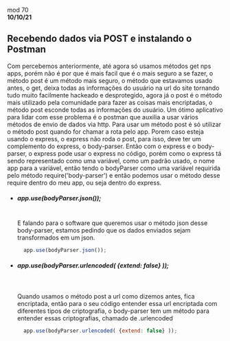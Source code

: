 mod 70 <br>
**10/10/21**

<h2>Recebendo dados via POST e instalando o Postman</h2>

  Com percebemos anteriormente, até agora só usamos 
métodos get nps apps, porém não é por que é mais facil 
que é o mais seguro a se fazer, o método post é um método 
mais seguro, o método que estavamos usado antes, o get, 
deixa todas as informações do usuário na url do site
tornando tudo muito facilmente hackeado e desprotegido,
agora já o post é o método mais utilizado pela comunidade
para fazer as coisas mais encriptadas, o método post 
esconde todas as informações do usuário.
  Um ótimo aplicativo para lidar com esse problema é o
postman que auxilia a usar vários métodos de envio de 
dados via http.
  Para usar um método post é só utilizar o método post
quando for chamar a rota pelo app.
  Porem caso esteja usando o express, o express não roda
o post, para isso, deve ter um complemento do express, o 
body-parser.
  Então com o express e o body-parser, o express pode usar
o express no código, porém como o express tá sendo 
representado como uma variável, como um padrão usado, o nome
app para a variável, então tendo o bodyParser como uma 
variável requirida pelo método require('body-parser') e 
então podemos usar o método desse require dentro do meu app,
ou seja dentro do express.

* <h5>app.use(bodyParser.json());</h5><br>
    E falando para o software que queremos usar o método 
  json desse body-parser, estamos pedindo que os dados 
  enviados sejam transformados em um json.<br>
  
  ~~~javascript
    app.use(bodyParser.json());
  ~~~

* <h5>app.use(bodyParser.urlencoded( {extend: false} ));</h5><br>

    Quando usamos o método post a url como dizemos antes, 
  fica encriptada, então para o seu código entender essa
  url encriptada com diferentes tipos de criptografia,
  o body-parser tem um método para entender essas 
  criptografias, chamado de .urlencoded 

  ~~~javascript
    app.use(bodyParser.urlencoded( {extend: false} ));
  ~~~
